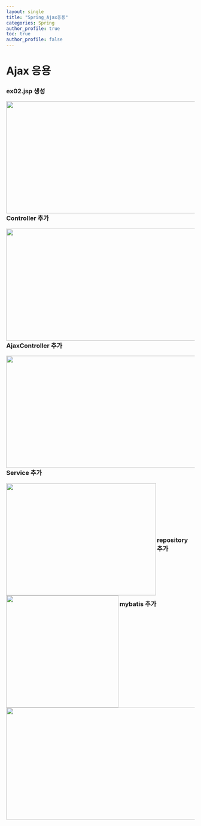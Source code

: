 ```yaml
---
layout: single
title: "Spring_Ajax응용"
categories: Spring
author_profile: true
toc: true
author_profile: false
---
```


<h1>Ajax 응용</h1>

<h3>ex02.jsp 생성</h3>

<img src="https://hakcoding.github.io/img/day08_01.png" width="700" height="300" align="left">

<h3>Controller 추가</h3>

<img src="https://hakcoding.github.io/img/day09_02.png" width="600" height="300" align="left">

<h3>AjaxController 추가</h3>

<img src="https://hakcoding.github.io/img/day09_03.png" width="600" height="300" align="left">

<h3>Service 추가</h3>

<img src="https://hakcoding.github.io/img/day09_04.png" width="400" height="300" align="left">
<br><br><br><br><br><br><br>
<h3>repository 추가</h3>

<img src="https://hakcoding.github.io/img/day09_05.png" width="300" height="300" align="left">
<br><br><br><br><br>
<h3>mybatis 추가</h3>

<img src="https://hakcoding.github.io/img/day09_06.png" width="600" height="300" align="left">
